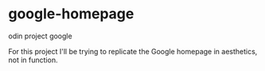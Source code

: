 # google-homepage
odin project google

For this project I'll be trying to replicate the Google homepage in aesthetics, not in function.